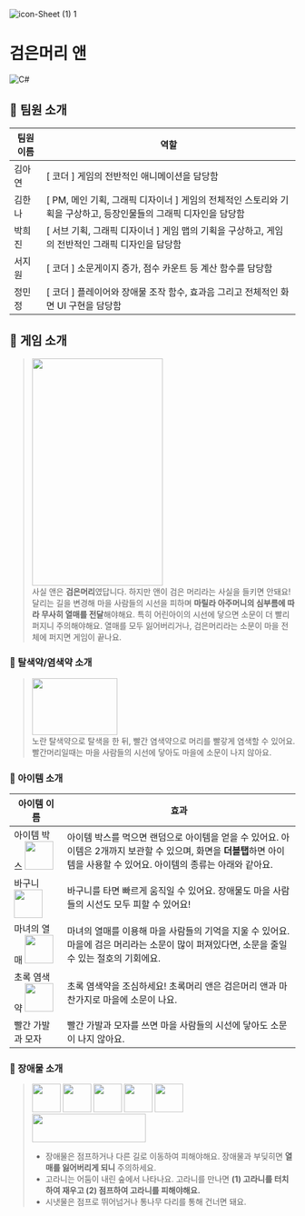 ![icon-Sheet (1) 1](https://user-images.githubusercontent.com/52921222/155275309-5399e05b-f891-4a25-a9fb-2140e6ca17cf.png)
# 검은머리 앤
<div>

  ![C#](https://img.shields.io/badge/c%23-%23239120.svg?style=for-the-badge&logo=c-sharp&logoColor=white)

</div>

## 💌 팀원 소개
팀원 이름 | 역할
------------- | -------------
김아연 | [ 코더 ]  게임의 전반적인 애니메이션을 담당함 
김한나 | [ PM, 메인 기획, 그래픽 디자이너 ] 게임의 전체적인 스토리와 기획을 구상하고, 등장인물들의 그래픽 디자인을 담당함
박희진 | [ 서브 기획, 그래픽 디자이너 ] 게임 맵의 기획을 구상하고, 게임의 전반적인 그래픽 디자인을 담당함
서지원 | [ 코더 ] 소문게이지 증가, 점수 카운트 등 계산 함수를 담당함
정민정 | [ 코더 ] 플레이어와 장애물 조작 함수, 효과음 그리고 전체적인 화면 UI 구현을 담당함
## 💌 게임 소개
> <img src="https://user-images.githubusercontent.com/52921222/155277264-207818e7-8b56-4bcb-9947-2053e2149a50.jpg" width="230" height="400"><br>
>사실 앤은 **검은머리**였답니다. 하지만 앤이 검은 머리라는 사실을 들키면 안돼요!  달리는 길을 변경해 마을 사람들의 시선을 피하며 **마릴라 아주머니의 심부름에 따라 무사히 열매를 전달**해야해요. 특히 어린아이의 시선에 닿으면 소문이 더 빨리 퍼지니 주의해야해요. 열매를 모두 잃어버리거나, 검은머리라는 소문이 마을 전체에 퍼지면 게임이 끝나요.
### 💌 탈색약/염색약 소개 
><img src="https://user-images.githubusercontent.com/52921222/155277727-3b27d942-dd7a-4f50-8f52-69407c44548f.jpg" width="150" height="100"><br>
>노란 탈색약으로 탈색을 한 뒤, 빨간 염색약으로 머리를 빨갛게 염색할 수 있어요. 빨간머리일때는 마을 사람들의 시선에 닿아도 마을에 소문이 나지 않아요.
### 💌 아이템 소개
아이템 이름 | 효과
------------- | -------------
아이템 박스 <img src="https://user-images.githubusercontent.com/52921222/155277601-cac3b42f-c725-416b-be82-a3f7f8da81cb.png" width="50" height="50"> | 아이템 박스를 먹으면 랜덤으로 아이템을 얻을 수 있어요. 아이템은 2개까지 보관할 수 있으며, 화면을 **더블탭**하면 아이템을 사용할 수 있어요. 아이템의 종류는 아래와 같아요.
바구니 <img src="https://user-images.githubusercontent.com/52921222/155280264-18eff71d-8daf-451c-a4a0-eadc974671ab.png" width="50" height="50"> | 바구니를 타면 빠르게 움직일 수 있어요. 장애물도 마을 사람들의 시선도 모두 피할 수 있어요!
마녀의 열매 <img src="https://user-images.githubusercontent.com/52921222/155280510-c3a52e6d-1b8a-4e1a-b2a8-02d9c79d8a7c.png" width="50" height="50"> | 마녀의 열매를 이용해 마을 사람들의 기억을 지울 수 있어요. 마을에 검은 머리라는 소문이 많이 퍼져있다면, 소문을 줄일 수 있는 절호의 기회에요.
초록 염색약 <img src="https://user-images.githubusercontent.com/52921222/155280746-b50dadde-9a01-4374-9bfb-52e2f5249e91.png" width="50" height="50"> | 초록 염색약을 조심하세요! 초록머리 앤은 검은머리 앤과 마찬가지로 마을에 소문이 나요.
빨간 가발과 모자 | 빨간 가발과 모자를 쓰면 마을 사람들의 시선에 닿아도 소문이 나지 않아요.
### 💌 장애물 소개
><img src="https://user-images.githubusercontent.com/52921222/155281080-da6009cf-0ffd-471f-94f0-ad9fffc1ce2e.png" width="50" height="50">  <img src="https://user-images.githubusercontent.com/52921222/155281099-b8380e33-b307-4fa4-9745-2954c232ab6f.png" width="50" height="50"> <img src="https://user-images.githubusercontent.com/52921222/155281132-9e7590b5-b425-4834-a143-56fc5c7c972e.png" width="50" height="50"> <img src="https://user-images.githubusercontent.com/52921222/155281148-20a6a48f-b85d-46f1-aea9-c0f2490900a8.png" width="50" height="50"> <img src="https://user-images.githubusercontent.com/52921222/155281211-4934013c-7090-458f-b1b5-cde2dcc674a7.png" width="50" height="50"> <img src="https://user-images.githubusercontent.com/52921222/155281524-7b5af24e-72a6-48b2-b168-6c313cfea40e.png" width="200" height="50"><br>
>* 장애물은 점프하거나 다른 길로 이동하여 피해야해요. 장애물과 부딪히면 **열매를 잃어버리게 되니** 주의하세요. 
>* 고라니는 어둠이 내린 숲에서 나타나요. 고라니를 만나면 **(1) 고라니를 터치하여 재우고 (2) 점프하여 고라니를 피해야해요.** 
>* 시냇물은 점프로 뛰어넘거나 통나무 다리를 통해 건너면 돼요.




